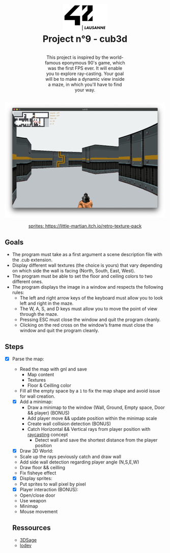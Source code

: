 <h1 align="center" style="text-align: center">
    <img alt="42Lausanne" title="42Lausanne" src="https://github.com/MarJC5/42/blob/main/42_logo.svg" width="140"> </br>
    Project n°9 - cub3d
    <h4 align="center" style="width: 50%; margin: 2rem auto; font-weight: normal; text-align: center"> 
     This project is inspired by the world-famous eponymous 90's game, which was the first FPS ever. It will enable you to explore ray-casting. Your goal will be to make a dynamic view inside a maze, in which you'll have to find your way.
    </h4>
</h1>

<a href="https://little-martian.itch.io/retro-texture-pack">
  <p align="center">
    <img src="./doc/img/screenshot.png" alt="sprites: https://little-martian.itch.io/ - @little-martian"/>
  </p`>
  <p align="center">sprites: https://little-martian.itch.io/retro-texture-pack</p>
</a>

## Goals

- The program must take as a first argument a scene description file with the .cub
  extension.
- Display different wall textures (the choice is yours) that vary depending on which
  side the wall is facing (North, South, East, West).
- The program must be able to set the floor and ceiling colors to two different ones.
- The program displays the image in a window and respects the following rules:
  - The left and right arrow keys of the keyboard must allow you to look left and
  right in the maze.
  - The W, A, S, and D keys must allow you to move the point of view through
  the maze.
  - Pressing ESC must close the window and quit the program cleanly.
  - Clicking on the red cross on the window’s frame must close the window and
  quit the program cleanly.

## Steps
- [x] Parse the map:
  - Read the map with gnl and save
    - Map content
    - Textures
    - Floor & Ceilling color
  - Fill all the empty space by a ``1`` to fix the map shape and avoid issue for wall creation.
  - [x] Add a minimap:
    - Draw a minimap to the window (Wall, Ground, Empty space, Door && player) (BONUS)
    - Add player move && update position within the minimap scale
    - Create wall collision detection (BONUS)
    - Catch Horizontal && Vertical rays from player position with [raycasting](https://en.wikipedia.org/wiki/Ray_casting) concept
        - Detect wall and save the shortest distance from the player position
   - [x] Draw 3D World:
    - Scale up the rays peviously catch and draw wall
    - Add side wall detection regarding player angle (N,S,E,W)
    - Draw floor && ceilling
    - Fix fisheye effect
   - [x] Display sprites:
    - Put sprites to wall pixel by pixel
   - [x] Player interaction (BONUS):
    - Open/close door
    - Use weapon
    - Minimap
    - Mouse movement
  
  ## Ressources
  - [3DSage](https://www.youtube.com/c/3DSage/featured)
  - [lodev](https://lodev.org/cgtutor/raycasting.html)
